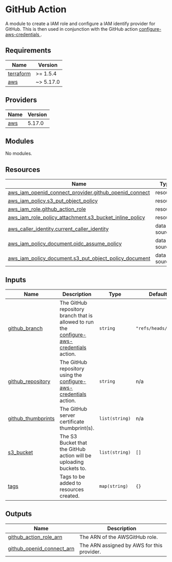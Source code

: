 # GitHub Action

A module to create a IAM role and configure a IAM identify provider for GitHub. This is then used in conjunction with the GitHub action [configure-aws-credentials
](https://github.com/aws-actions/configure-aws-credentials).

<!-- BEGIN_TF_DOCS -->
## Requirements

| Name | Version |
|------|---------|
| <a name="requirement_terraform"></a> [terraform](#requirement\_terraform) | >= 1.5.4 |
| <a name="requirement_aws"></a> [aws](#requirement\_aws) | ~> 5.17.0 |

## Providers

| Name | Version |
|------|---------|
| <a name="provider_aws"></a> [aws](#provider\_aws) | 5.17.0 |

## Modules

No modules.

## Resources

| Name | Type |
|------|------|
| [aws_iam_openid_connect_provider.github_openid_connect](https://registry.terraform.io/providers/hashicorp/aws/latest/docs/resources/iam_openid_connect_provider) | resource |
| [aws_iam_policy.s3_put_object_policy](https://registry.terraform.io/providers/hashicorp/aws/latest/docs/resources/iam_policy) | resource |
| [aws_iam_role.github_action_role](https://registry.terraform.io/providers/hashicorp/aws/latest/docs/resources/iam_role) | resource |
| [aws_iam_role_policy_attachment.s3_bucket_inline_policy](https://registry.terraform.io/providers/hashicorp/aws/latest/docs/resources/iam_role_policy_attachment) | resource |
| [aws_caller_identity.current_caller_identity](https://registry.terraform.io/providers/hashicorp/aws/latest/docs/data-sources/caller_identity) | data source |
| [aws_iam_policy_document.oidc_assume_policy](https://registry.terraform.io/providers/hashicorp/aws/latest/docs/data-sources/iam_policy_document) | data source |
| [aws_iam_policy_document.s3_put_object_policy_document](https://registry.terraform.io/providers/hashicorp/aws/latest/docs/data-sources/iam_policy_document) | data source |

## Inputs

| Name | Description | Type | Default | Required |
|------|-------------|------|---------|:--------:|
| <a name="input_github_branch"></a> [github\_branch](#input\_github\_branch) | The GitHub repository branch that is allowed to run the [configure-aws-credentials](https://github.com/aws-actions/configure-aws-credentials/)<br>action. | `string` | `"refs/heads/main"` | no |
| <a name="input_github_repository"></a> [github\_repository](#input\_github\_repository) | The GitHub repository using the [configure-aws-credentials](https://github.com/aws-actions/configure-aws-credentials/)<br>action. | `string` | n/a | yes |
| <a name="input_github_thumbprints"></a> [github\_thumbprints](#input\_github\_thumbprints) | The GitHub server certificate thumbprint(s). | `list(string)` | n/a | yes |
| <a name="input_s3_bucket"></a> [s3\_bucket](#input\_s3\_bucket) | The S3 Bucket that the GitHub action will be uploading buckets to. | `list(string)` | `[]` | no |
| <a name="input_tags"></a> [tags](#input\_tags) | Tags to be added to resources created. | `map(string)` | `{}` | no |

## Outputs

| Name | Description |
|------|-------------|
| <a name="output_github_action_role_arn"></a> [github\_action\_role\_arn](#output\_github\_action\_role\_arn) | The ARN of the AWSGitHub role. |
| <a name="output_github_openid_connect_arn"></a> [github\_openid\_connect\_arn](#output\_github\_openid\_connect\_arn) | The ARN assigned by AWS for this provider. |
<!-- END_TF_DOCS -->